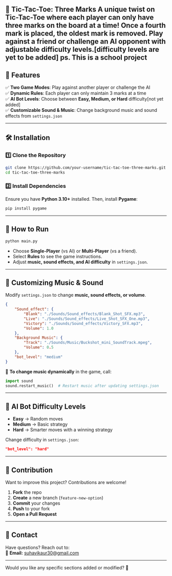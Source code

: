 
**📌 Tic-Tac-Toe: Three Marks**
A unique twist on Tic-Tac-Toe where each player can only have **three marks** on the board at a time! Once a fourth mark is placed, the oldest mark is removed. Play **against a friend** or challenge an **AI opponent** with adjustable difficulty levels.[difficulty levels are yet to be added]
ps. This is a school project
---

## **📜 Features**
✅ **Two Game Modes**: Play against another player or challenge the AI  
✅ **Dynamic Rules**: Each player can only maintain 3 marks at a time  
✅ **AI Bot Levels**: Choose between **Easy, Medium, or Hard** difficulty[not yet added]  
✅ **Customizable Sound & Music**: Change background music and sound effects from `settings.json`    

---

## **🛠 Installation**
### **1️⃣ Clone the Repository**
```sh
git clone https://github.com/your-username/tic-tac-toe-three-marks.git
cd tic-tac-toe-three-marks
```

### **2️⃣ Install Dependencies**
Ensure you have **Python 3.10+** installed. Then, install **Pygame**:
```sh
pip install pygame
```

---

## **🚀 How to Run**
```sh
python main.py
```
- Choose **Single-Player** (vs AI) or **Multi-Player** (vs a friend).  
- Select **Rules** to see the game instructions.  
- Adjust **music, sound effects, and AI difficulty** in `settings.json`.

---

## **🎵 Customizing Music & Sound**
Modify `settings.json` to change **music, sound effects, or volume**.

```json
{
    "Sound_effect": {
        "Blank": "./Sounds/Sound_effects/Blank_Shot_SFX.mp3",
        "Live": "./Sounds/Sound_effects/Live_Shot_SFX_One.mp3",
        "Victory": "./Sounds/Sound_effects/Victory_SFX.mp3",
        "Volume": 1.0
    },
    "Background Music": {
        "Track": "./Sounds/Music/Buckshot_mini_SoundTrack.mpeg",
        "Volume": 0.5
    },
    "bot_level": "medium"
}
```
🎯 **To change music dynamically** in the game, call:
```python
import sound
sound.restart_music()  # Restart music after updating settings.json
```

---

## **🤖 AI Bot Difficulty Levels**
- **Easy** → Random moves  
- **Medium** → Basic strategy  
- **Hard** → Smarter moves with a winning strategy  

Change difficulty in `settings.json`:
```json
"bot_level": "hard"
```
---

## **📝 Contribution**
Want to improve this project? Contributions are welcome!  

1. **Fork** the repo  
2. **Create** a new branch (`feature-new-option`)  
3. **Commit** your changes  
4. **Push** to your fork  
5. **Open a Pull Request**  

---

## **📧 Contact**
Have questions? Reach out to:  
📩 **Email:** suhavikaur30@gmail.com  

---

Would you like any specific sections added or modified? 🚀
